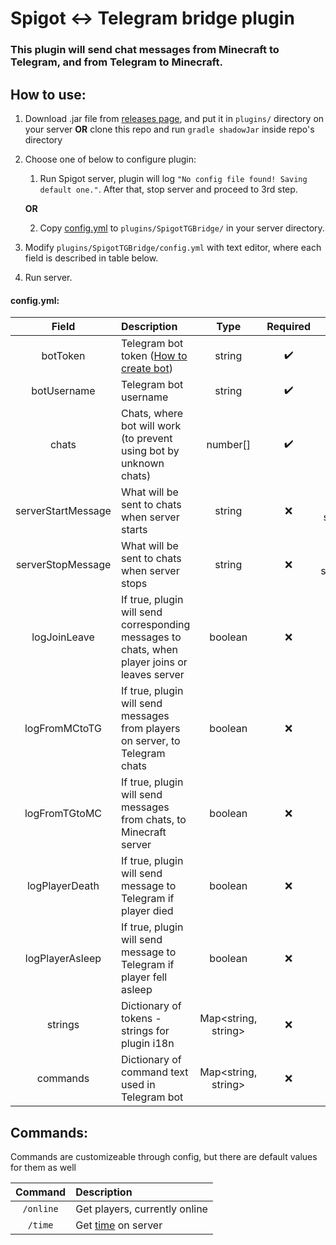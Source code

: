 # Spigot <-> Telegram bridge plugin

### This plugin will send chat messages from Minecraft to Telegram, and from Telegram to Minecraft.

## How to use:

1. Download .jar file from [releases page](https://github.com/kraftwerk28/spigot-tg-bridge/releases), and put it in `plugins/` directory on your server **OR** clone this repo and run `gradle shadowJar` inside repo's directory

2. Choose one of below to configure plugin:
    1. Run Spigot server, plugin will log `"No config file found! Saving default one."`. After that, stop server and proceed to 3rd step.

    **OR**

    2. Copy [config.yml](https://raw.githubusercontent.com/kraftwerk28/spigot-tg-bridge/master/src/main/resources/config.yml) to `plugins/SpigotTGBridge/` in your server directory.

3. Modify `plugins/SpigotTGBridge/config.yml` with text editor, where each field is described in table below.

4. Run server.

#### config.yml:
| Field | Description | Type | Required | Default |
|:-----:|:------------|:----:|:--------:|:-------:|
| botToken | Telegram bot token ([How to create bot](https://core.telegram.org/bots#3-how-do-i-create-a-bot)) | string | :heavy_check_mark: | - |
| botUsername | Telegram bot username | string | :heavy_check_mark: | - |
| chats | Chats, where bot will work (to prevent using bot by unknown chats) | number[] | :heavy_check_mark: | [] |
| serverStartMessage | What will be sent to chats when server starts | string | :x: | 'Server started.' |
| serverStopMessage | What will be sent to chats when server stops | string | :x: | 'Server stopped.' |
| logJoinLeave | If true, plugin will send corresponding messages to chats, when player joins or leaves server | boolean | :x: | true |
| logFromMCtoTG | If true, plugin will send messages from players on server, to Telegram chats | boolean | :x: | true |
| logFromTGtoMC | If true, plugin will send messages from chats, to Minecraft server | boolean | :x: | true |
| logPlayerDeath | If true, plugin will send message to Telegram if player died | boolean | :x: | false |
| logPlayerAsleep | If true, plugin will send message to Telegram if player fell asleep | boolean | :x: | false |
| strings | Dictionary of tokens - strings for plugin i18n | Map<string, string> | :x: | See default config |
| commands | Dictionary of command text used in Telegram bot | Map<string, string> | :x: | See default config |

## Commands:

Commands are customizeable through config, but there are default values for them as well

| Command | Description |
|:-------:|:------------|
| `/online` | Get players, currently online |
| `/time`   | Get [time](https://minecraft.gamepedia.com/Day-night_cycle) on server |
